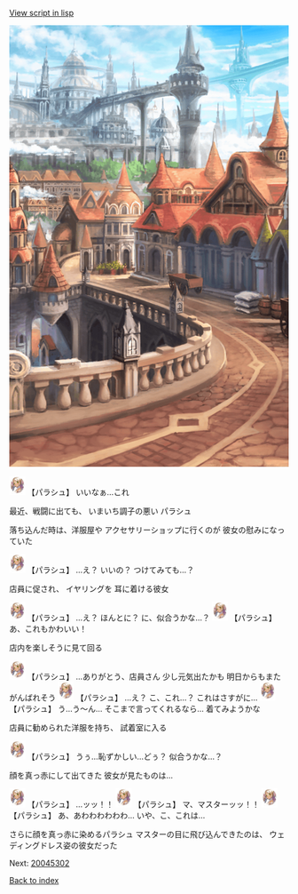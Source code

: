 [View script in lisp](../scripts/20045301.txt)

![town.png](../images/backgrounds/town.png)

<img src="../images/units/200451.png" alt="200451.png" height="34"/>
【パラシュ】
いいなぁ…これ

最近、戦闘に出ても、
いまいち調子の悪い
パラシュ

落ち込んだ時は、洋服屋や
アクセサリーショップに行くのが
彼女の慰みになっていた

<img src="../images/units/200451.png" alt="200451.png" height="34"/>
【パラシュ】
…え？
いいの？
つけてみても…？

店員に促され、
イヤリングを
耳に着ける彼女

<img src="../images/units/200451.png" alt="200451.png" height="34"/>
【パラシュ】
…え？
ほんとに？
に、似合うかな…？

<img src="../images/units/200451.png" alt="200451.png" height="34"/>
【パラシュ】
あ、これもかわいい！

店内を楽しそうに見て回る

<img src="../images/units/200451.png" alt="200451.png" height="34"/>
【パラシュ】
…ありがとう、店員さん
少し元気出たかも
明日からもまたがんばれそう

<img src="../images/units/200451.png" alt="200451.png" height="34"/>
【パラシュ】
…え？
こ、これ…？
これはさすがに…

<img src="../images/units/200451.png" alt="200451.png" height="34"/>
【パラシュ】
う…う～ん…
そこまで言ってくれるなら…
着てみようかな

店員に勧められた洋服を持ち、
試着室に入る

<img src="../images/units/200451.png" alt="200451.png" height="34"/>
【パラシュ】
うぅ…恥ずかしい…どぅ？
似合うかな…？

顔を真っ赤にして出てきた
彼女が見たものは…

<img src="../images/units/200451.png" alt="200451.png" height="34"/>
【パラシュ】
…ッッ！！

<img src="../images/units/200451.png" alt="200451.png" height="34"/>
【パラシュ】
マ、マスターッッ！！

<img src="../images/units/200451.png" alt="200451.png" height="34"/>
【パラシュ】
あ、あわわわわわわ…
いや、こ、これは…

さらに顔を真っ赤に染めるパラシュ
マスターの目に飛び込んできたのは、
ウェディングドレス姿の彼女だった

Next: [20045302](20045302.md)

[Back to index](index.md)
